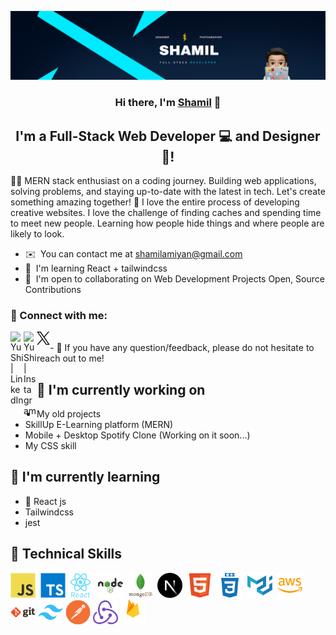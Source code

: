 
<p align="center">
  <a href="https://www.shamil.website/" target="_blank" rel="noreferrer"><img src="https://raw.githubusercontent.com/Shaamiilll/Shaamiilll/main/images/SHAML.png" alt="my banner"></a>
</p>

<h3 align="center">
Hi there, I'm <a href="https://www.shamil.website/" target="_blank" rel="noreferrer">Shamil</a> 👋
</h3>

<h2 align="center">
I'm a Full-Stack Web Developer 💻 and Designer 🎨!
</h2> 

👨‍💻 MERN stack enthusiast on a coding journey. Building web applications, solving problems, and staying up-to-date with the latest in tech. Let's create something amazing together! 🚀
I love the entire process of developing creative websites. I love the challenge of finding caches and spending time to meet new people. Learning how people hide things and where people are likely to look.

- ✉️  You can contact me at [shamilamiyan@gmail.com](mailto:Shamilamiyan@gmail.com)
- 🧠  I'm learning React + tailwindcss
- 🤝  I'm open to collaborating on Web Development Projects Open, Source Contributions
### 🤝 Connect with me:

<a href="https://www.linkedin.com/in/shamilamiyan/"><img align="left" src="https://raw.githubusercontent.com/yushi1007/yushi1007/main/images/linkedin.svg" alt="Yu Shi | LinkedIn" width="21px"/></a>
<a href="https://www.instagram.com/shaamiilll/"><img align="left" src="https://raw.githubusercontent.com/yushi1007/yushi1007/main/images/instagram.svg" alt="Yu Shi | Instagram" width="21px"/></a>
<a href="https://twitter.com/Shamil58027587"><img align="left" src="https://github.com/devicons/devicon/blob/master/icons/twitter/twitter-original.svg" alt="Yu Shi | Instagram" width="21px"/></a>

</br>
- 💬 If you have any question/feedback, please do not hesitate to reach out to me!

## 🔭 I'm currently working on

- My old projects
- SkillUp E-Learning platform (MERN)
- Mobile + Desktop Spotify Clone (Working on it soon...)
- My CSS skill


## 🌱 I'm currently learning

- 📱 React js
- Tailwindcss
- jest

## 💼 Technical Skills
<div>
    <img src="https://github.com/devicons/devicon/blob/master/icons/javascript/javascript-original.svg" title="JavaScript" alt="JavaScript" width="40" height="40"/>&nbsp;
    <img src="https://github.com/devicons/devicon/blob/master/icons/typescript/typescript-original.svg" title="ts" **alt="Git" width="40" height="40"/>
  <img src="https://github.com/devicons/devicon/blob/master/icons/react/react-original-wordmark.svg" title="React" alt="React" width="40" height="40"/>&nbsp;
  <img src="https://github.com/devicons/devicon/blob/master/icons/nodejs/nodejs-original-wordmark.svg" title="NodeJS" alt="NodeJS" width="40" height="40"/>&nbsp;
  <img src="https://github.com/devicons/devicon/blob/master/icons/mongodb/mongodb-original-wordmark.svg" title="NodeJS" alt="NodeJS" width="40" height="40"/>&nbsp;
  <img src="https://github.com/devicons/devicon/blob/master/icons/nextjs/nextjs-original.svg" title="NodeJS" alt="NodeJS" width="40" height="40"/>&nbsp;
  <img src="https://github.com/devicons/devicon/blob/master/icons/html5/html5-original.svg" title="HTML5" alt="HTML" width="40" height="40"/>&nbsp;
  <img src="https://github.com/devicons/devicon/blob/master/icons/css3/css3-plain-wordmark.svg"  title="CSS3" alt="CSS" width="40" height="40"/>&nbsp;
  <img src="https://github.com/devicons/devicon/blob/master/icons/materialui/materialui-original.svg" title="Material UI" alt="Material UI" width="40" height="40"/>&nbsp;
  <img src="https://github.com/devicons/devicon/blob/master/icons/amazonwebservices/amazonwebservices-plain-wordmark.svg" title="AWS" alt="AWS" width="40" height="40"/>&nbsp;
  <img src="https://github.com/devicons/devicon/blob/master/icons/git/git-original-wordmark.svg" title="Git" **alt="Git" width="40" height="40"/>
  <img src="https://github.com/devicons/devicon/blob/master/icons/tailwindcss/tailwindcss-original.svg" title="tailwind" **alt="Git" width="40" height="40"/>
    <img src="https://github.com/devicons/devicon/blob/master/icons/postman/postman-original.svg" title="tailwind" **alt="Git" width="40" height="40"/>
    <img src="https://github.com/devicons/devicon/blob/master/icons/redux/redux-original.svg" title="tailwind" **alt="Git" width="40" height="40"/>
    <img src="https://github.com/devicons/devicon/blob/master/icons/firebase/firebase-original-wordmark.svg" title="tailwind" **alt="Git" width="40" height="40"/>

</div>

</br>



